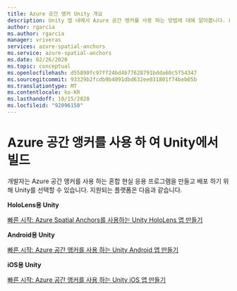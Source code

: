 ```yaml
---
title: Azure 공간 앵커 Unity 개요
description: Unity 앱 내에서 Azure 공간 앵커를 사용 하는 방법에 대해 알아봅니다. HoloLens 용 Unity, Android 용 Unity 및 iOS 용 unity의 빠른 시작을 검토 하세요.
author: rgarcia
ms.author: rgarcia
manager: vriveras
services: azure-spatial-anchors
ms.service: azure-spatial-anchors
ms.date: 02/26/2020
ms.topic: conceptual
ms.openlocfilehash: d55890fc97ff24bd4b77628791bdda60c5f54347
ms.sourcegitcommit: 93329b2fcdb9b4091dbd632ee031801f74beb05b
ms.translationtype: MT
ms.contentlocale: ko-KR
ms.lasthandoff: 10/15/2020
ms.locfileid: "92096150"
---
```

# <a name="building-in-unity-with-azure-spatial-anchors"></a>Azure 공간 앵커를 사용 하 여 Unity에서 빌드

개발자는 Azure 공간 앵커를 사용 하는 혼합 현실 응용 프로그램을 만들고 배포 하기 위해 Unity를 선택할 수 있습니다.
지원되는 플랫폼은 다음과 같습니다.

**HoloLens용 Unity**

[빠른 시작: Azure Spatial Anchors를 사용하는 Unity HoloLens 앱 만들기](./quickstarts/get-started-unity-hololens.md)

**Android용 Unity**

[빠른 시작: Azure 공간 앵커를 사용 하는 Unity Android 앱 만들기](./quickstarts/get-started-unity-android.md)

**iOS용 Unity**

[빠른 시작: Azure 공간 앵커를 사용 하는 Unity iOS 앱 만들기](./quickstarts/get-started-unity-ios.md)